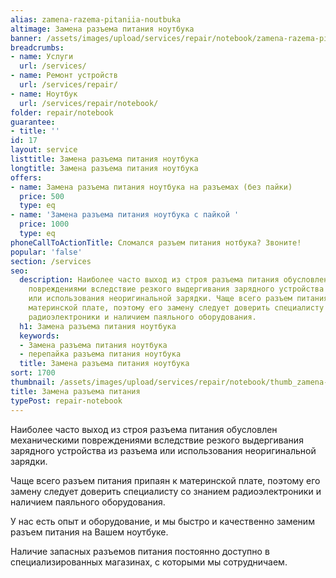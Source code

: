 ```yaml
---
alias: zamena-razema-pitaniia-noutbuka
altimage: Замена разъема питания ноутбука
banner: /assets/images/upload/services/repair/notebook/zamena-razema-pitaniia-noutbuka.jpg
breadcrumbs:
- name: Услуги
  url: /services/
- name: Ремонт устройств
  url: /services/repair/
- name: Ноутбук
  url: /services/repair/notebook/
folder: repair/notebook
guarantee:
- title: ''
id: 17
layout: service
listtitle: Замена разъема питания ноутбука
longtitle: Замена разъема питания ноутбука
offers:
- name: Замена разъема питания ноутбука на разъемах (без пайки)
  price: 500
  type: eq
- name: 'Замена разъема питания ноутбука с пайкой '
  price: 1000
  type: eq
phoneCallToActionTitle: Сломался разъем питания нотбука? Звоните!
popular: 'false'
section: /services
seo:
  description: Наиболее часто выход из строя разъема питания обусловлен механическими
    повреждениями вследствие резкого выдергивания зарядного устройства из разъема
    или использования неоригинальной зарядки. Чаще всего разъем питания припаян к
    материнской плате, поэтому его замену следует доверить специалисту со знанием
    радиоэлектроники и наличием паяльного оборудования.
  h1: Замена разъема питания ноутбука
  keywords:
  - Замена разъема питания ноутбука
  - перепайка разъема питания ноутбука
  title: Замена разъема питания ноутбука
sort: 1700
thumbnail: /assets/images/upload/services/repair/notebook/thumb_zamena-razema-pitaniia-noutbuka.jpg
title: Замена разъема питания
typePost: repair-notebook
---
```

Наиболее часто выход из строя разъема питания обусловлен механическими повреждениями вследствие резкого выдергивания зарядного устройства из разъема или использования неоригинальной зарядки.

Чаще всего разъем питания припаян к материнской плате, поэтому его замену следует доверить специалисту со знанием радиоэлектроники и наличием паяльного оборудования.

У нас есть опыт и оборудование, и мы быстро и качественно заменим разъем питания на Вашем ноутбуке.

Наличие запасных разъемов питания постоянно доступно в специализированных магазинах, с которыми мы сотрудничаем.